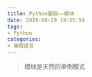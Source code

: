 ```yaml
---
title: Python基础——模块
date: 2019-08-29 19:55:54
tags:
- Python
categories: 
- 编程语言
---
```

> 模块是天然的单例模式